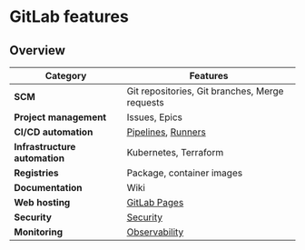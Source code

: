 # GitLab features

## Overview

Category                      | Features
------------------------------|-----------------------------------------------------
**SCM**                       | Git repositories, Git branches, Merge requests
**Project management**        | Issues, Epics
**CI/CD automation**          | [Pipelines](pipelines.md), [Runners](runners.md)
**Infrastructure automation** | Kubernetes, Terraform
**Registries**                | Package, container images
**Documentation**             | Wiki
**Web hosting**               | [GitLab Pages](pages.md)
**Security**                  | [Security](security.md)
**Monitoring**                | [Observability](observability.md)

